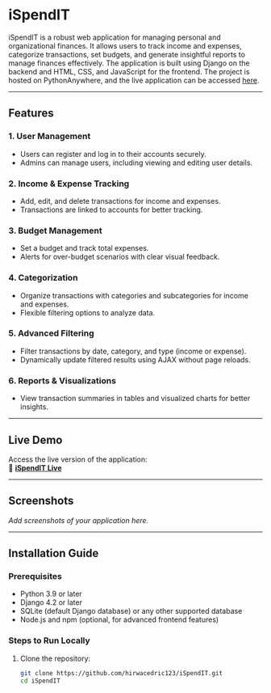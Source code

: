 # iSpendIT

iSpendIT is a robust web application for managing personal and organizational finances. It allows users to track income and expenses, categorize transactions, set budgets, and generate insightful reports to manage finances effectively. The application is built using Django on the backend and HTML, CSS, and JavaScript for the frontend. The project is hosted on PythonAnywhere, and the live application can be accessed [here](https://ispendit.pythonanywhere.com/).

---

## Features

### 1. **User Management**
- Users can register and log in to their accounts securely.
- Admins can manage users, including viewing and editing user details.

### 2. **Income & Expense Tracking**
- Add, edit, and delete transactions for income and expenses.
- Transactions are linked to accounts for better tracking.

### 3. **Budget Management**
- Set a budget and track total expenses.
- Alerts for over-budget scenarios with clear visual feedback.

### 4. **Categorization**
- Organize transactions with categories and subcategories for income and expenses.
- Flexible filtering options to analyze data.

### 5. **Advanced Filtering**
- Filter transactions by date, category, and type (income or expense).
- Dynamically update filtered results using AJAX without page reloads.

### 6. **Reports & Visualizations**
- View transaction summaries in tables and visualized charts for better insights.

---

## Live Demo

Access the live version of the application:  
🔗 **[iSpendIT Live](https://ispendit.pythonanywhere.com/)**

---

## Screenshots
_Add screenshots of your application here._

---

## Installation Guide

### Prerequisites
- Python 3.9 or later
- Django 4.2 or later
- SQLite (default Django database) or any other supported database
- Node.js and npm (optional, for advanced frontend features)

### Steps to Run Locally
1. Clone the repository:
   ```bash
   git clone https://github.com/hirwacedric123/iSpendIT.git
   cd iSpendIT